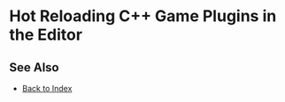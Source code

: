 # Hot Reloading C++ Game Plugins in the Editor

<!-- PAGE IS TODO -->

## See Also

* [Back to Index](../../index.md)
